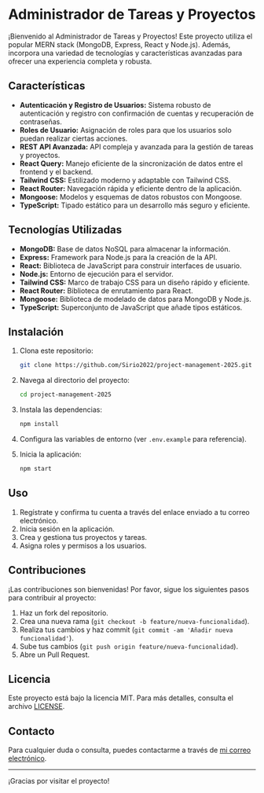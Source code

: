 
# Administrador de Tareas y Proyectos

¡Bienvenido al Administrador de Tareas y Proyectos! Este proyecto utiliza el popular MERN stack (MongoDB, Express, React y Node.js). Además, incorpora una variedad de tecnologías y características avanzadas para ofrecer una experiencia completa y robusta.

## Características

- **Autenticación y Registro de Usuarios:** Sistema robusto de autenticación y registro con confirmación de cuentas y recuperación de contraseñas.
- **Roles de Usuario:** Asignación de roles para que los usuarios solo puedan realizar ciertas acciones.
- **REST API Avanzada:** API compleja y avanzada para la gestión de tareas y proyectos.
- **React Query:** Manejo eficiente de la sincronización de datos entre el frontend y el backend.
- **Tailwind CSS:** Estilizado moderno y adaptable con Tailwind CSS.
- **React Router:** Navegación rápida y eficiente dentro de la aplicación.
- **Mongoose:** Modelos y esquemas de datos robustos con Mongoose.
- **TypeScript:** Tipado estático para un desarrollo más seguro y eficiente.

## Tecnologías Utilizadas

- **MongoDB:** Base de datos NoSQL para almacenar la información.
- **Express:** Framework para Node.js para la creación de la API.
- **React:** Biblioteca de JavaScript para construir interfaces de usuario.
- **Node.js:** Entorno de ejecución para el servidor.
- **Tailwind CSS:** Marco de trabajo CSS para un diseño rápido y eficiente.
- **React Router:** Biblioteca de enrutamiento para React.
- **Mongoose:** Biblioteca de modelado de datos para MongoDB y Node.js.
- **TypeScript:** Superconjunto de JavaScript que añade tipos estáticos.

## Instalación

1. Clona este repositorio:
    ```bash
    git clone https://github.com/Sirio2022/project-management-2025.git
    ```

2. Navega al directorio del proyecto:
    ```bash
    cd project-management-2025
    ```

3. Instala las dependencias:
    ```bash
    npm install
    ```

4. Configura las variables de entorno (ver `.env.example` para referencia).

5. Inicia la aplicación:
    ```bash
    npm start
    ```

## Uso

1. Regístrate y confirma tu cuenta a través del enlace enviado a tu correo electrónico.
2. Inicia sesión en la aplicación.
3. Crea y gestiona tus proyectos y tareas.
4. Asigna roles y permisos a los usuarios.

## Contribuciones

¡Las contribuciones son bienvenidas! Por favor, sigue los siguientes pasos para contribuir al proyecto:

1. Haz un fork del repositorio.
2. Crea una nueva rama (`git checkout -b feature/nueva-funcionalidad`).
3. Realiza tus cambios y haz commit (`git commit -am 'Añadir nueva funcionalidad'`).
4. Sube tus cambios (`git push origin feature/nueva-funcionalidad`).
5. Abre un Pull Request.

## Licencia

Este proyecto está bajo la licencia MIT. Para más detalles, consulta el archivo [LICENSE](LICENSE).

## Contacto

Para cualquier duda o consulta, puedes contactarme a través de [mi correo electrónico](mailto:juanmadev@icloud.com).

---

¡Gracias por visitar el proyecto! 
